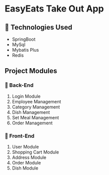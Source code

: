 # EasyEats Take Out App

## 🔷 Technologies Used

- SpringBoot
- MySql
- Mybatis Plus
- Redis

## Project Modules

### 🔺 Back-End

1. Login Module
2. Employee Management
3. Category Management
4. Dish Management
5. Set Meal Management
6. Order Management

### 🔻 Front-End

1. User Module
2. Shopping Cart Module
3. Address Module
4. Order Module
5. Dish Module
